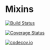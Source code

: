 # Mixins

[![Build Status](https://travis-ci.org/rafaqz/Mixins.jl.svg?branch=master)](https://travis-ci.org/rafaqz/Mixins.jl)

[![Coverage Status](https://coveralls.io/repos/rafaqz/Mixins.jl/badge.svg?branch=master&service=github)](https://coveralls.io/github/rafaqz/Mixins.jl?branch=master)

[![codecov.io](http://codecov.io/github/rafaqz/Mixins.jl/coverage.svg?branch=master)](http://codecov.io/github/rafaqz/Mixins.jl?branch=master)
